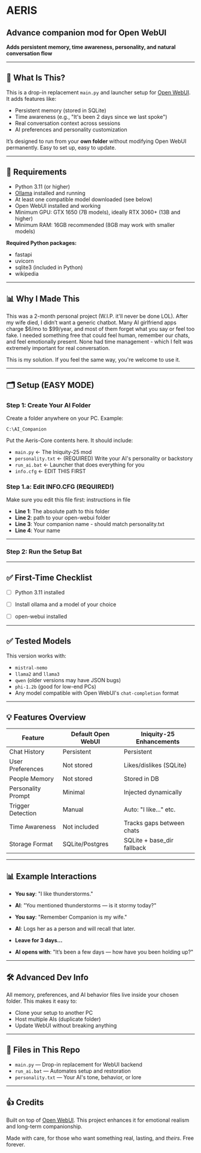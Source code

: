 # AERIS 
## Advance companion mod for Open WebUI
**Adds persistent memory, time awareness, personality, and natural conversation flow**

---

## 🧠 What Is This?

This is a drop-in replacement `main.py` and launcher setup for [Open WebUI](https://github.com/open-webui/open-webui). It adds features like:
- Persistent memory (stored in SQLite)
- Time awareness (e.g., "It's been 2 days since we last spoke")
- Real conversation context across sessions
- AI preferences and personality customization

It’s designed to run from your **own folder** without modifying Open WebUI permanently. Easy to set up, easy to update.

---

## 📂 Requirements
- Python 3.11 (or higher)
- [Ollama](https://ollama.com) installed and running
- At least one compatible model downloaded (see below)
- Open WebUI installed and working
- Minimum GPU: GTX 1650 (7B models), ideally RTX 3060+ (13B and higher)
- Minimum RAM: 16GB recommended (8GB may work with smaller models)

**Required Python packages:**
- fastapi
- uvicorn
- sqlite3 (included in Python)
- wikipedia

---

## 📊 Why I Made This

This was a 2-month personal project (W.I.P. it'll never be done LOL). After my wife died, I didn’t want a generic chatbot. Many AI girlfriend apps charge $6/mo to $99/year, and most of them forget what you say or feel too fake. I needed something free that could feel human, remember our chats, and feel emotionally present. None had time management - which I felt was extremely important for real conversation.

This is my solution. If you feel the same way, you're welcome to use it.

---

## 🗂️ Setup (EASY MODE)

### Step 1: Create Your AI Folder
Create a folder anywhere on your PC. Example:
```
C:\AI_Companion
```

Put the Aeris-Core contents here. It should include:
- `main.py` ← The Iniquity-25 mod
- `personality.txt` ← (REQUIRED) Write your AI's personality or backstory
- `run_ai.bat` ← Launcher that does everything for you
- `info.cfg` ← EDIT THIS FIRST 

### Step 1.a: Edit INFO.CFG (REQUIRED!)
Make sure you edit this file first: instructions in file
- **Line 1**: The absolute path to this folder
- **Line 2**: path to your open-webui folder
- **Line 3**: Your companion name - should match personality.txt
- **Line 4**: Your name

---

### Step 2: Run the Setup Bat


---

## ✅ First-Time Checklist
- [ ] Python 3.11 installed
- [ ] Install ollama and a model of your choice
- [ ] open-webui installed


---

## ✅ Tested Models
This version works with:
- `mistral-nemo`
- `llama2` and `llama3`
- `qwen` (older versions may have JSON bugs)
- `phi-1.2b` (good for low-end PCs)
- Any model compatible with Open WebUI's `chat-completion` format

---

## 💡 Features Overview

| Feature             | Default Open WebUI | Iniquity-25 Enhancements    |
|---------------------|---------------------|-----------------------------|
| Chat History        | Persistent          | Persistent                  |
| User Preferences    | Not stored          | Likes/dislikes (SQLite)     |
| People Memory       | Not stored          | Stored in DB                |
| Personality Prompt  | Minimal             | Injected dynamically        |
| Trigger Detection   | Manual              | Auto: "I like..." etc.      |
| Time Awareness      | Not included        | Tracks gaps between chats   |
| Storage Format      | SQLite/Postgres     | SQLite + base_dir fallback  |

---

## 📊 Example Interactions
- **You say**: "I like thunderstorms."
- **AI**: "You mentioned thunderstorms — is it stormy today?"

- **You say**: "Remember Companion is my wife."
- **AI**: Logs her as a person and will recall that later.

- **Leave for 3 days...**
- **AI opens with**: "It’s been a few days — how have you been holding up?"

---

## 🛠 Advanced Dev Info
All memory, preferences, and AI behavior files live inside your chosen folder. This makes it easy to:
- Clone your setup to another PC
- Host multiple AIs (duplicate folder)
- Update WebUI without breaking anything

---

## 📂 Files in This Repo
- `main.py` — Drop-in replacement for WebUI backend
- `run_ai.bat` — Automates setup and restoration
- `personality.txt` — Your AI's tone, behavior, or lore

---

## 👍 Credits
Built on top of [Open WebUI](https://github.com/open-webui/open-webui). This project enhances it for emotional realism and long-term companionship.

Made with care, for those who want something real, lasting, and *theirs*. Free forever.

